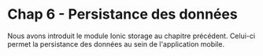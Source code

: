 # Chap 6 - Persistance des données

Nous avons introduit le module Ionic storage au chapitre précédent. Celui-ci permet la persistance des données au sein de l'application mobile.



